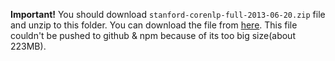 **Important!** You should download `stanford-corenlp-full-2013-06-20.zip` file and unzip to this folder. You can download the file from [here](http://nlp.stanford.edu/software/stanford-corenlp-full-2013-06-20.zip). This file couldn't be pushed to github & npm because of its too big size(about 223MB).
